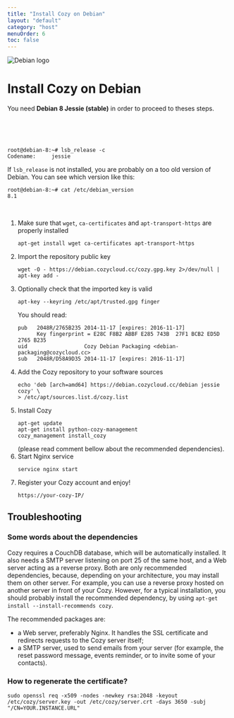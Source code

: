 ```yaml
---
title: "Install Cozy on Debian"
layout: "default"
category: "host"
menuOrder: 6
toc: false
---
```



<div class="install-inner-logo"> 
<img alt="Debian logo" src="/assets/images/debian-logo.png">
</div>

# Install Cozy on Debian

You need **Debian 8 Jessie (stable)** in order to proceed to theses steps.

<br> 
<br> 
<br> 

```
root@debian-8:~# lsb_release -c
Codename:     jessie
```

If `lsb_release` is not installed, you are probably on a too old version of
Debian. You can see which version like this:

```
root@debian-8:~# cat /etc/debian_version
8.1
```

<br>

1. Make sure that `wget`, `ca-certificates` and `apt-transport-https` are properly installed
    ```
    apt-get install wget ca-certificates apt-transport-https
    ```
2. Import the repository public key
    ```
    wget -O - https://debian.cozycloud.cc/cozy.gpg.key 2>/dev/null | apt-key add -
    ```
3. Optionally check that the imported key is valid
    ```
    apt-key --keyring /etc/apt/trusted.gpg finger
    ```
    You should read:
    ```
    pub   2048R/2765B235 2014-11-17 [expires: 2016-11-17]
          Key fingerprint = E28C F8B2 ABBF E285 743B  27F1 BCB2 ED5D 2765 B235
    uid                  Cozy Debian Packaging <debian-packaging@cozycloud.cc>
    sub   2048R/D58A9D35 2014-11-17 [expires: 2016-11-17]
    ```
4. Add the Cozy repository to your software sources
    ```
    echo 'deb [arch=amd64] https://debian.cozycloud.cc/debian jessie cozy' \
    > /etc/apt/sources.list.d/cozy.list
    ```
5. Install Cozy
    ```
    apt-get update
    apt-get install python-cozy-management
    cozy_management install_cozy
    ```
    (please read comment bellow about the recommended dependencies).
6. Start Nginx service
    ```
    service nginx start
    ```
7. Register your Cozy account and enjoy!
    ```
    https://your-cozy-IP/
    ```

## Troubleshooting

### Some words about the dependencies

Cozy requires a CouchDB database, which will be automatically installed. It also needs a SMTP server listening on port 25 of the same host, and a Web server acting as a reverse proxy. Both are only recommended dependencies, because, depending on your architecture, you may install them on other server. For example, you can use a reverse proxy hosted on another server in front of your Cozy. However, for a typical installation, you should probably install the recommended dependency, by using `apt-get install --install-recommends cozy`.

The recommended packages are:

* a Web server, preferably Nginx. It handles the SSL certificate and redirects requests to the Cozy server itself;
* a SMTP server, used to send emails from your server (for example, the reset password message, events reminder, or to invite some of your contacts).

### How to regenerate the certificate?

    sudo openssl req -x509 -nodes -newkey rsa:2048 -keyout /etc/cozy/server.key -out /etc/cozy/server.crt -days 3650 -subj "/CN=YOUR.INSTANCE.URL"
